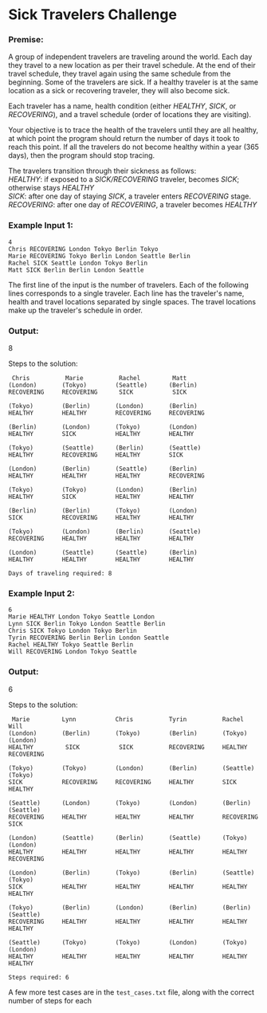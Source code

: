 # Sick Travelers Challenge
### Premise:

A group of independent travelers are traveling around the world. Each day they travel to a new location as per their travel schedule. At the end of their travel schedule, they travel again using the same schedule from the beginning. Some of the travelers are sick. If a healthy traveler is at the same location as a sick or recovering traveler, they will also become sick.

Each traveler has a name, health condition (either *HEALTHY*, *SICK*, or *RECOVERING*), and a travel schedule (order of locations they are visiting).

Your objective is to trace the health of the travelers until they are all healthy, at which point the program should return the number of days it took to reach this point. If all the travelers do not become healthy within a year (365 days), then the program should stop tracing. 

The travelers transition through their sickness as follows:  
*HEALTHY*: if exposed to a *SICK/RECOVERING* traveler, becomes *SICK*; otherwise stays *HEALTHY*  
*SICK*: after one day of staying *SICK*, a traveler enters *RECOVERING* stage. 
*RECOVERING*: after one day of *RECOVERING*, a traveler becomes *HEALTHY*  

### Example Input 1:
```
4
Chris RECOVERING London Tokyo Berlin Tokyo
Marie RECOVERING Tokyo Berlin London Seattle Berlin
Rachel SICK Seattle London Tokyo Berlin
Matt SICK Berlin Berlin London Seattle
```
The first line of the input is the number of travelers. Each of the following lines corresponds to a single traveler. Each line has the traveler's name, health and travel locations separated by single spaces. The travel locations make up the traveler's schedule in order.

### Output:  

8

Steps to the solution:
```
 Chris          Marie          Rachel         Matt           
(London)       (Tokyo)        (Seattle)      (Berlin)       
RECOVERING     RECOVERING      SICK           SICK           

(Tokyo)        (Berlin)       (London)       (Berlin)       
HEALTHY        HEALTHY        RECOVERING     RECOVERING     

(Berlin)       (London)       (Tokyo)        (London)       
HEALTHY        SICK           HEALTHY        HEALTHY        

(Tokyo)        (Seattle)      (Berlin)       (Seattle)      
HEALTHY        RECOVERING     HEALTHY        SICK           

(London)       (Berlin)       (Seattle)      (Berlin)       
HEALTHY        HEALTHY        HEALTHY        RECOVERING     

(Tokyo)        (Tokyo)        (London)       (Berlin)       
HEALTHY        SICK           HEALTHY        HEALTHY        

(Berlin)       (Berlin)       (Tokyo)        (London)       
SICK           RECOVERING     HEALTHY        HEALTHY        

(Tokyo)        (London)       (Berlin)       (Seattle)      
RECOVERING     HEALTHY        HEALTHY        HEALTHY        

(London)       (Seattle)      (Seattle)      (Berlin)       
HEALTHY        HEALTHY        HEALTHY        HEALTHY              

Days of traveling required: 8
```




### Example Input 2:

```
6
Marie HEALTHY London Tokyo Seattle London
Lynn SICK Berlin Tokyo London Seattle Berlin
Chris SICK Tokyo London Tokyo Berlin
Tyrin RECOVERING Berlin Berlin London Seattle
Rachel HEALTHY Tokyo Seattle Berlin
Will RECOVERING London Tokyo Seattle
```

### Output: 

6

Steps to the solution:
```
 Marie         Lynn           Chris          Tyrin          Rachel         Will          
(London)       (Berlin)       (Tokyo)        (Berlin)       (Tokyo)        (London)       
HEALTHY         SICK           SICK          RECOVERING     HEALTHY        RECOVERING     

(Tokyo)        (Tokyo)        (London)       (Berlin)       (Seattle)      (Tokyo)        
SICK           RECOVERING     RECOVERING     HEALTHY        SICK           HEALTHY        

(Seattle)      (London)       (Tokyo)        (London)       (Berlin)       (Seattle)      
RECOVERING     HEALTHY        HEALTHY        HEALTHY        RECOVERING     SICK           

(London)       (Seattle)      (Berlin)       (Seattle)      (Tokyo)        (London)       
HEALTHY        HEALTHY        HEALTHY        HEALTHY        HEALTHY        RECOVERING     

(London)       (Berlin)       (Tokyo)        (Berlin)       (Seattle)      (Tokyo)        
SICK           HEALTHY        HEALTHY        HEALTHY        HEALTHY        HEALTHY        

(Tokyo)        (Berlin)       (London)       (Berlin)       (Berlin)       (Seattle)      
RECOVERING     HEALTHY        HEALTHY        HEALTHY        HEALTHY        HEALTHY        

(Seattle)      (Tokyo)        (Tokyo)        (London)       (Tokyo)        (London)       
HEALTHY        HEALTHY        HEALTHY        HEALTHY        HEALTHY        HEALTHY

Steps required: 6
```

A few more test cases are in the `test_cases.txt` file, along with the correct number of steps for each
